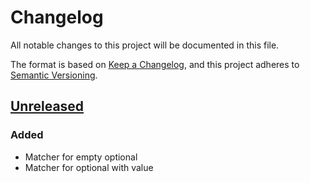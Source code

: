 # Changelog
All notable changes to this project will be documented in this file.

The format is based on [Keep a Changelog](https://keepachangelog.com/en/1.0.0/),
and this project adheres to [Semantic Versioning](https://semver.org/spec/v2.0.0.html).

## [Unreleased]
### Added
- Matcher for empty optional
- Matcher for optional with value

[Unreleased]: https://github.com/clean-code-rocks/hamcrest-java-optional/commits/main
